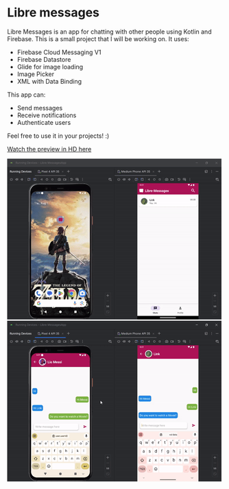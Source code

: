 # Libre messages
Libre Messages is an app for chatting with other people using Kotlin and Firebase. This is a small project that I will be working on. It uses:
- Firebase Cloud Messaging V1
- Firebase Datastore
- Glide for image loading
- Image Picker
- XML with Data Binding

This app can:
- Send messages
- Receive notifications
- Authenticate users

Feel free to use it in your projects! :)

[Watch the preview in HD here](https://www.youtube.com/watch?v=qf-STpYEk1U)

![1](1.gif)
![2](2.gif)



